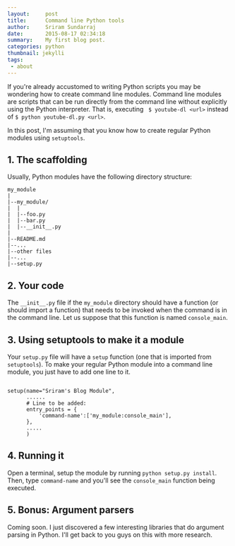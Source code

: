 ```yaml
---
layout:     post
title:      Command line Python tools
author:     Sriram Sundarraj
date:       2015-08-17 02:34:18
summary:    My first blog post.
categories: python
thumbnail: jekylli
tags:
 - about
---
```


If you're already accustomed to writing Python scripts you may be wondering how to create command line modules. 
Command line modules are scripts that can be run directly from the command line without explicitly using the Python interpreter.
That is, executing ` $ youtube-dl <url>` instead of `$ python youtube-dl.py <url>`.  

In this post, I'm assuming that you know how to create regular Python modules using `setuptools`. 

## 1. The scaffolding

Usually, Python modules have the following directory structure:

```
my_module
|
|--my_module/
|  |
|  |--foo.py
|  |--bar.py
|  |--__init__.py
|
|--README.md
|--...
|--other files
|--...
|--setup.py
```

## 2. Your code

The `__init__.py` file if the `my_module` directory should have a function (or should import a function) that needs to be invoked when the command is in the command line.
Let us suppose that this function is named `console_main`.

## 3. Using setuptools to make it a module

Your `setup.py` file will have a `setup` function (one that is imported from `setuptools`). To make your regular Python module into a command line module, you just have to add one line to it.

```

setup(name="Sriram's Blog Module",
      ......
      # Line to be added:
      entry_points = {
          'command-name':['my_module:console_main'],
      },
      .....
      )
```

## 4. Running it

Open a terminal, setup the module by running `python setup.py install`. Then, type `command-name` and you'll see the `console_main`
function being executed.

## 5. Bonus: Argument parsers

Coming soon. I just discovered a few interesting libraries that do argument parsing in Python. I'll get back to you guys on this with more research.

